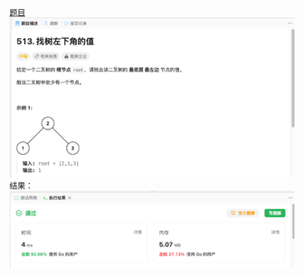 [题目](https://leetcode.cn/problems/find-bottom-left-tree-value/description/)
![pic](img.png)
结果：
![pic](result.png)